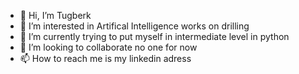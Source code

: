 - 👋 Hi, I’m Tugberk
- 👀 I’m interested in Artifical Intelligence works on drilling
- 🌱 I’m currently trying to put myself in intermediate level in python
- 💞️ I’m looking to collaborate no one for now
- 📫 How to reach me is my linkedin adress

<!---
tuaresol/tuaresol is a ✨ special ✨ repository because its `README.md` (this file) appears on your GitHub profile.
You can click the Preview link to take a look at your changes.
--->
